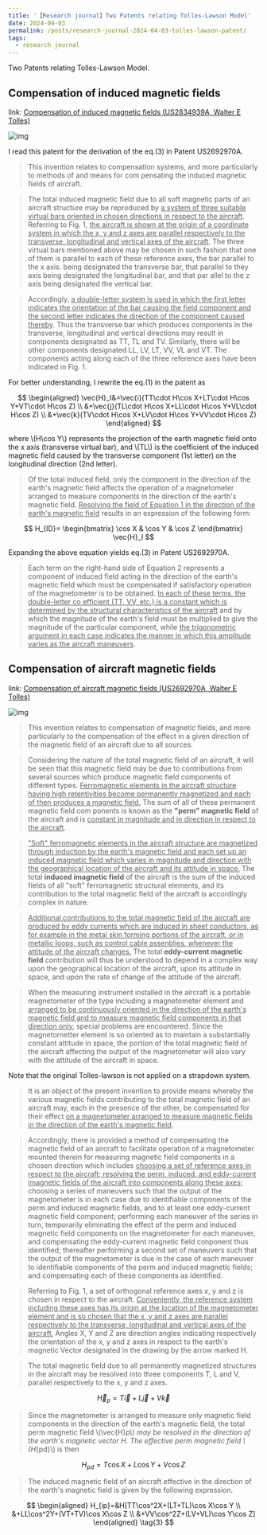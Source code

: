 ```yaml
---
title: '【Research journal】Two Patents relating Tolles-Lawson Model'
date: 2024-04-03
permalink: /posts/research-journal-2024-04-03-tolles-lawson-patent/
tags:
  - research journal
---
```


Two Patents relating Tolles-Lawson Model.


## Compensation of induced magnetic fields

link:
[Compensation of induced magnetic fields (US2834939A, Walter E Tolles)](https://patents.google.com/patent/US2834939)

![img](http://sunqinxuan.github.io/images/posts-research-journal-2024-04-03-img1.png)

I read this patent for the derivation of the eq.(3) in Patent US2692970A.

> This invention relates to compensation systems, and
more particularly to methods of and means for com
pensating the induced magnetic fields of aircraft.

> The total induced magnetic field due to all soft magnetic 
parts of an aircraft structure may be reproduced by
<u>a system of three suitable virtual bars oriented in chosen
directions in respect to the aircraft</u>. Referring to Fig. 1,
<u>the aircraft is shown at the origin of a coordinate system
in which the x, y and z axes are parallel respectively to
the transverse, longitudinal and vertical axes of the 
aircraft</u>. The three virtual bars mentioned above may be
chosen in such fashion that one of them is parallel to
each of these reference axes, the bar parallel to the x axis.
being designated the transverse bar, that parallel to they
axis being designated the longitudinal bar, and that par
allel to the z axis being designated the vertical bar.

> Accordingly, <u>a double-letter system is used in which the first letter 
indicates the orientation of the bar causing the field 
component and the second letter indicates the direction of
the component caused thereby</u>. Thus the transverse bar
which produces components in the transverse, 
longitudinal and vertical directions may result in components
designated as TT, TL and TV. Similarly, there will be
other components designated LL, LV, LT, VV, VL and
VT. The components acting along each of the three
reference axes have been indicated in Fig. 1.

For better understanding, I rewrite the eq.(1) in the patent as

$$
\begin{aligned}
\vec{H}_I&=\vec{i}(TT\cdot H\cos X+LT\cdot H\cos Y+VT\cdot H\cos Z) \\
&+\vec{j}(TL\cdot H\cos X+LL\cdot H\cos Y+VL\cdot H\cos Z) \\
&+\vec{k}(TV\cdot H\cos X+LV\cdot H\cos Y+VV\cdot H\cos Z)
\end{aligned}
$$

where \\(H\cos Y\\) represents the projection of the earth magnetic field onto the x axis (transverse virtual bar), and \\(TL\\) is the coefficient of the induced magnetic field caused by the transverse component (1st letter) on the longitudinal direction (2nd letter).

> Of the total induced field, only the component in the
direction of the earth's magnetic field affects the 
operation of a magnetometer arranged to measure components
in the direction of the earth's magnetic field. <u>Resolving
the field of Equation 1 in the direction of the earth's
magnetic field</u> results in an expression of the following
form:

$$
H_{ID}=
\begin{bmatrix}
\cos X & \cos Y & \cos Z
\end{bmatrix}
\vec{H}_I 
$$

Expanding the above equation yields eq.(3) in Patent US2692970A.

> Each term on the right-hand side of Equation 2 
represents a component of induced field acting in the direction
of the earth's magnetic field which must be compensated
if satisfactory operation of the magnetometer is to be
obtained. <u>In each of these terms, the double-letter co
efficient (TT, VV, etc.) is a constant which is determined
by the structural characteristics of the aircraft</u> and by
which the magnitude of the earth's field must be 
multiplied to give the magnitude of the particular component,
while <u>the trigonometric argument in each case indicates
the manner in which this amplitude varies as the aircraft
maneuvers</u>.


## Compensation of aircraft magnetic fields

link:
[Compensation of aircraft magnetic fields (US2692970A, Walter E Tolles)](https://patents.google.com/patent/US2692970A)

![img](http://sunqinxuan.github.io/images/posts-research-journal-2024-04-03-img2.png)

> This invention relates to compensation of 
magnetic fields, and more particularly to the 
compensation of the effect in a given direction of the
magnetic field of an aircraft due to all sources.

> Considering the nature of the total magnetic
field of an aircraft, it will be seen that this 
magnetic field may be due to contributions from
several sources which produce magnetic field
components of different types. <u>Ferromagnetic
elements in the aircraft structure having high
retentivities become permanently magnetized and
each of then produces a magnetic field.</u> The sum
of all of these permanent magnetic field com
ponents is known as the **"perm" magnetic field** of
the aircraft and is <u>constant in magnitude and in
direction in respect to the aircraft</u>.

> <u>"Soft" ferromagnetic elements in the aircraft
structure are magnetized through induction by
the earth's magnetic field and each set up an
induced magnetic field which varies in magnitude
and direction with the geographical location of
the aircraft and its attitude in space.</u> The total
**induced imagnetic field** of the aircraft is the sum
of the induced fields of all "soft" ferromagnetic
structural elements, and its contribution to the
total magnetic field of the aircraft is accordingly
complex in nature.

> <u>Additional contributions to the total magnetic
field of the aircraft are produced by eddy 
currents which are induced in sheet conductors, as
for example in the metal skin forming portions
of the aircraft, or in metallic loops, such as 
control cable assenblies, whenever the attitude of the
aircraft changes.</u> The total **eddy-current 
magnetic field** contribution will thus be understood to
depend in a complex way upon the geographical
location of the aircraft, upon its attitude in space,
and upon the rate of change of the attitude of
the aircraft.

> When the measuring instrument installed in
the aircraft is a portable magnetometer of the
type including a magnetometer element and 
<u>arranged to be continuously oriented in the 
direction of the earth's magnetic field and to measure
magnetic field components in that direction only</u>,
special problems are encountered. Since the
magnetornetter element is so oriented as to 
maintain a substantially constant attitude in space,
the portion of the total magnetic field of the 
aircraft affecting the output of the magnetometer
will also vary with the attitude of the aircraft
in space.

Note that the original Tolles-lawson is not applied on a strapdown system.

> It is an object of the present invention to 
provide means whereby the various magnetic fields
contributing to the total magnetic field of an 
aircraft may, each in the presence of the other, be
compensated for their effect <u>on a magnetometer
arranged to measure magnetic fields in the 
direction of the earth's magnetic field</u>.

> Accordingly, there is provided a method of
compensating the magnetic field of an aircraft to
facilitate operation of a magnetometer mounted
therein for measuring magnetic field components
in a chosen direction which includes <u>choosing a
set of reference axes in respect to the aircraft;
resolving the perm, induced, and eddy-current
imagnetic fields of the aircraft into components
along these axes;</u> choosing a series of maneuvers
such that the output of the magnetometer is in
each case due to identifiable components of the
perm and induced magnetic fields, and to at
least one eddy-current magnetic field component; 
performing each maneuver of the series in
turn, temporarily eliminating the effect of the
perm and induced magnetic field components on
the magnetometer for each maneuver, and 
compensating the eddy-current magnetic field 
conponent thus identified; thereafter performing a
second set of maneuvers such that the output of
the magnetometer is due in the case of each
maneuver to identifiable components of the perm
and induced magnetic fields; and compensating
each of these components as identified.

> Referring to Fig. 1, a set of orthogonal 
reference axes x, y and z is chosen in respect to the
aircraft. <u>Conveniently, the reference system 
including these axes has its origin at the location
of the magnetometer element and is so chosen
that the x, y and z axes are parallel respectively
to the transverse, longitudinal and vertical axes
of the aircraft.</u> Angles X, Y and Z are direction
angles indicating respectively the orientation of
the x, y and z axes in respect to the earth's 
magnetic Vector designated in the drawing by the
arrow marked H.

> The total magnetic field due to all permanently
magnetized structures in the aircraft may be 
resolved into three components T, L and V, parallel
respectively to the x, y and z axes.

$$
\vec{H}_p=T\vec{i}+L\vec{j}+V\vec{k}
$$

> Since the magnetometer is arranged to measure
only magnetic field components in the direction
of the earth's magnetic field, the total perm 
magnetic field \\(\vec{H}_p\\) may be resolved in the direction
of the earth's magnetic vector H. The effective
perm magnetic field \\(H_{pd}\\) is then

$$
H_{pd}=T\cos X+L\cos Y+V\cos Z
$$

> The induced magnetic field of an aircraft 
effective in the direction of the earth's magnetic field
is given by the following expression.

$$
\begin{aligned}
H_{ip}=&H[TT\cos^2X+(LT+TL)\cos X\cos Y \\
&+LL\cos^2Y+(VT+TV)\cos X\cos Z \\
&+VV\cos^2Z+(LV+VL)\cos Y\cos Z]
\end{aligned}
\tag{3}
$$





